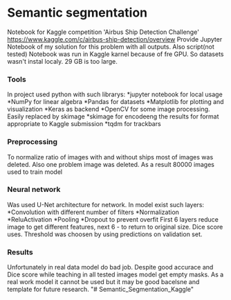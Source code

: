 # Semantic segmentation 
Notebook for Kaggle competition 'Airbus Ship Detection Challenge' https://www.kaggle.com/c/airbus-ship-detection/overview
Provide Jupyter Notebook of my solution for this problem with all outputs. Also script(not tested)
Notebook was run in Kaggle karnel because of fre GPU. So datasets wasn't instal localy. 29 GB is too large.
### Tools
In project used python with such librarys:
	*jupyter notebook for local usage
	*NumPy for linear algebra
	*Pandas for datasets
	*Matplotlib for plotting and visualization
	*Keras as backend
	*OpenCV for some image processing. Easily replaced by skimage
	*skimage for encodeeng the results for format appropriate to Kaggle submission
	*tqdm for trackbars
### Preprocessing
To normalize ratio of images with and without ships most of images was deleted. Also one problem image was deleted. As a result 80000 images used to train model
### Neural network
Was used U-Net architecture for network. In model exist such layers:
	*Convolution with different number of filters
	*Normalization
	*ReluActivation
	*Pooling
	*Dropout to prevent overfit
First 6 layers reduce image to get different features, next 6 - to return to original size. Dice score uses. Threshold was choosen by using predictions on validation set.
### Results
Unfortunately in real data model do bad job. Despite good accurace and Dice score while teaching in all tested images model get empty masks. As a real work model it cannot be used but it may be good bacelsne and template for future research.
"# Semantic_Segmentation_Kaggle" 
